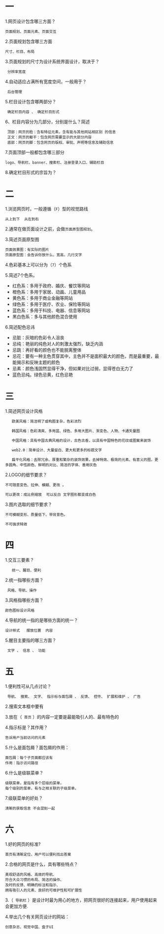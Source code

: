 #  一
1.网页设计包含哪三方面？

    页面规划、页面元素、页面交互 

2.页面规划包含哪三方面

    尺寸、栏目、布局 

3.页面规划的尺寸为设计系统界面设计，取决于？

     分辨率宽度 
4.自动适应占满所有宽度空间，一般用于？

     后台管理
5.栏目设计包含哪两部分？

     确定栏目内容 、 确定栏目形式 
6、栏目内容分为几部分，分别是什么？简述

     顶部：网页的脸：含有特征元素，含有能与其他网站相区别 的信息 
     正文：网页的躯干：包含网页需要显示的大部分内容
     底部：网页的脚：包含网页的版权、审批、声明等信息及辅助信息
7.页面顶部一般都包含哪三部分

    logo、导航栏、banner、搜索栏、注册登录入口、辅助栏目
8.确定栏目形式的宗旨为？


#  二 
1.浏览网页时，一般遵循（`F`）型的视觉路线

    从上到下  从左到右 

2.通常在做页面设计之前，会做`页面原型图规划`。


3.简述页面原型图

    页面效果图：有实际的图片
    页面原型图：会告诉你放什么，宽高，几行文字
4.色彩基本上可以分为（`7`）个色系

    
5.简述7个色系。

*   红色系：多用于政府、婚庆、餐饮等网站
*   橙色系：多用于家居、动画、儿童用品
*   黄色系：多用于商业金融等网站
*   绿色系：多用于医疗、农业、保险等网站
*   蓝色系：多用于科技、电器、信息等网站
*   黑白色系：多与其他颜色混合使用

6.简述配色忌讳

*   忌脏：灰暗的色彩令人沮丧
*   忌纯：艳丽的纯色对人的刺激太强烈，缺乏内涵
*   忌跳：再好看的颜色也不能脱离整体
*   忌花：要有一种主色贯穿其中，主色并不是面积最大的颜色，而是最重要，最能揭示和反映主题的颜色
*   忌素：颜色浅固然显得干净，但如果对比过弱，显得苍白无力了
*   蓝色忌纯。绿色忌黄，红色忌艳

#  三 
1.简述网页设计风格

       欧美风格：简洁明了或构图复杂，色彩浓烈
       
       韩国风格：色彩清爽、多用蓝、绿色、多用大图片、渐变色、人物、卡通矢量图
       
       中国风格：具有中国古典风格的设计，古色古香，以具有中国特色的花纹或图案来装饰
       
       web2.0：简单设计、大量留白、更大和更多的标题文字
       
       扁平化风格：去除冗余、厚重和繁杂的装饰效果，去掉特效、极简的元素、有意义的图，更多圆角、中性颜色、鲜明的对比、简洁的字体、善用灰色
2.LOGO的细节要求？

    不可随意变色、拉伸、模糊、更改 。
    
    可以更改：成比例缩放  可以反白 文字图形都变成白色
3.图片选取的细节要求？

    不可模糊变形、质量低下、带背景色。
    
    不可强求特效
    
#  四 

1.交互三要素？

       统一、醒目、便利
2.统一指哪些方面？

     风格、导航、操作 
3.风格指哪些方面？

    颜色图标设计风格 

4.导航的统一指的是哪些方面的统一？

    设计样式   摆放位置  内容
5.醒目主要指的哪三方面？

     文字 、 信息 、 功能 
#   五  
1.便利性可从几点讨论？

     导航、 搜索、 文字、 指示标与面包屑 、 反馈、 控件、 扩展和维护 、 广告 
2.搜索文本框中要有

    
3.放在（` 首页` ）的内容一定要是最能吸引人的、最有特色的

     
4.指示标是？其作用？

    告诉用户当前访问的元素
5.什么是面包屑？面包屑的作用：

    面包屑：每个子页面都应该有  
    作用：指示访问路径
6.什么是级联菜单？

    级联菜单，是指有多个层级的菜单，
    每个级别的菜单，有与之相关联的子级菜单。
7.级联菜单的好处？

    清晰的获取信息 不会混到一起
    
# 六
1.好的网页的标准?

    首页有清晰定位，用户可以便利找出答案
2.合格的网页是什么，具有哪些特点？

    美观舒适的风格、高效的导航、
    符合大众习惯的布局、简洁的操作、
    及时的反馈、明确的标注和指示、
    拥有吸引人的元素、良好的可维护性和可扩展性
3.（`  导航栏 ` ）是设计时最为用心的地方，把网页很好的连接起来，用户使用起来会更加方便.


4.举出几个有关网页设计的网站：

    创意杂志、视觉中国、盒子UI

